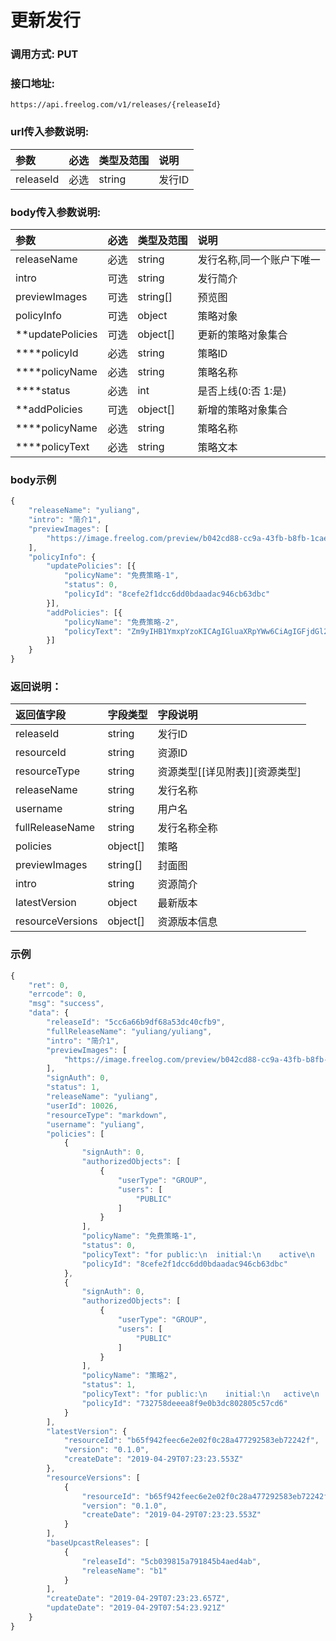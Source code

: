 # 更新发行

### 调用方式: PUT

### 接口地址:

```
https://api.freelog.com/v1/releases/{releaseId}
```

### url传入参数说明:

| 参数 | 必选 | 类型及范围 | 说明 |
| :--- | :--- | :--- | :--- |
|releaseId|必选|string|发行ID|


### body传入参数说明:

| 参数 | 必选 | 类型及范围 | 说明 |
| :--- | :--- | :--- | :--- |
|releaseName|必选|string|发行名称,同一个账户下唯一|
|intro|可选|string|发行简介|
|previewImages |可选| string[] | 预览图 |
|policyInfo|可选|object|策略对象|
|**updatePolicies|可选|object[]|更新的策略对象集合|
|****policyId|必选|string|策略ID|
|****policyName|必选|string|策略名称|
|****status|必选|int|是否上线(0:否 1:是)|
|**addPolicies|可选|object[]|新增的策略对象集合|
|****policyName|必选|string|策略名称|
|****policyText|必选|string|策略文本|


### body示例

```js
{
	"releaseName": "yuliang",
	"intro": "简介1",
	"previewImages": [
		"https://image.freelog.com/preview/b042cd88-cc9a-43fb-b8fb-1cae320b7977.jpg"
	],
	"policyInfo": {
		"updatePolicies": [{
			"policyName": "免费策略-1",
			"status": 0,
			"policyId": "8cefe2f1dcc6dd0bdaadac946cb63dbc"
		}],
		"addPolicies": [{
			"policyName": "免费策略-2",
			"policyText": "Zm9yIHB1YmxpYzoKICAgIGluaXRpYWw6CiAgIGFjdGl2ZQogICBwcmVzZW50YWJsZQogICB0ZXJtaW5hdGU="
		}]
	}
}
```

### 返回说明：

| 返回值字段 | 字段类型 | 字段说明 |
| :--- | :--- | :--- |
| releaseId | string | 发行ID|
| resourceId | string | 资源ID|
| resourceType | string | 资源类型[[详见附表]][资源类型] |
| releaseName| string | 发行名称 |
| username| string| 用户名|
| fullReleaseName| string | 发行名称全称 |
| policies|object[]|策略|
| previewImages|string[]|封面图|
| intro|string|资源简介|
| latestVersion|object|最新版本|
| resourceVersions|object[]|资源版本信息|

### 示例

```js
{
    "ret": 0,
    "errcode": 0,
    "msg": "success",
    "data": {
        "releaseId": "5cc6a66b9df68a53dc40cfb9",
        "fullReleaseName": "yuliang/yuliang",
        "intro": "简介1",
        "previewImages": [
            "https://image.freelog.com/preview/b042cd88-cc9a-43fb-b8fb-1cae320b7977.jpg"
        ],
        "signAuth": 0,
        "status": 1,
        "releaseName": "yuliang",
        "userId": 10026,
        "resourceType": "markdown",
        "username": "yuliang",
        "policies": [
            {
                "signAuth": 0,
                "authorizedObjects": [
                    {
                        "userType": "GROUP",
                        "users": [
                            "PUBLIC"
                        ]
                    }
                ],
                "policyName": "免费策略-1",
                "status": 0,
                "policyText": "for public:\n  initial:\n    active\n    recontractable\n    presentable\n    terminate",
                "policyId": "8cefe2f1dcc6dd0bdaadac946cb63dbc"
            },
            {
                "signAuth": 0,
                "authorizedObjects": [
                    {
                        "userType": "GROUP",
                        "users": [
                            "PUBLIC"
                        ]
                    }
                ],
                "policyName": "策略2",
                "status": 1,
                "policyText": "for public:\n    initial:\n   active\n   presentable\n   terminate",
                "policyId": "732758deeea8f9e0b3dc802805c57cd6"
            }
        ],
        "latestVersion": {
            "resourceId": "b65f942feec6e2e02f0c28a477292583eb72242f",
            "version": "0.1.0",
            "createDate": "2019-04-29T07:23:23.553Z"
        },
        "resourceVersions": [
            {
                "resourceId": "b65f942feec6e2e02f0c28a477292583eb72242f",
                "version": "0.1.0",
                "createDate": "2019-04-29T07:23:23.553Z"
            }
        ],
        "baseUpcastReleases": [
            {
                "releaseId": "5cb039815a791845b4aed4ab",
                "releaseName": "b1"
            }
        ],
        "createDate": "2019-04-29T07:23:23.657Z",
        "updateDate": "2019-04-29T07:54:23.921Z"
    }
}
```


